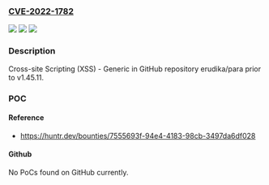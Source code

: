 ### [CVE-2022-1782](https://cve.mitre.org/cgi-bin/cvename.cgi?name=CVE-2022-1782)
![](https://img.shields.io/static/v1?label=Product&message=erudika%2Fpara&color=blue)
![](https://img.shields.io/static/v1?label=Version&message=n%2Fa&color=blue)
![](https://img.shields.io/static/v1?label=Vulnerability&message=CWE-79%20Improper%20Neutralization%20of%20Input%20During%20Web%20Page%20Generation%20('Cross-site%20Scripting')&color=brighgreen)

### Description

Cross-site Scripting (XSS) - Generic in GitHub repository erudika/para prior to v1.45.11.

### POC

#### Reference
- https://huntr.dev/bounties/7555693f-94e4-4183-98cb-3497da6df028

#### Github
No PoCs found on GitHub currently.

